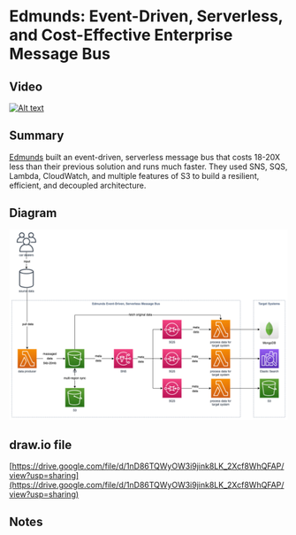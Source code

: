 # Edmunds: Event-Driven, Serverless, and Cost-Effective Enterprise Message Bus

## Video

[![Alt text](https://img.youtube.com/vi/snuKfIaufP0/0.jpg)](https://www.youtube.com/watch?v=snuKfIaufP0)

## Summary

[Edmunds](https://www.edmunds.com/) built an event-driven, serverless message bus that costs 18-20X less than their previous solution and runs much faster. They used SNS, SQS, Lambda, CloudWatch, and multiple features of S3 to build a resilient, efficient, and decoupled architecture.

## Diagram

![architecture-diagram](./architecture.png)

## draw.io file

[https://drive.google.com/file/d/1nD86TQWyOW3i9jink8LK_2Xcf8WhQFAP/view?usp=sharing](https://drive.google.com/file/d/1nD86TQWyOW3i9jink8LK_2Xcf8WhQFAP/view?usp=sharing)

## Notes

